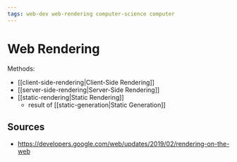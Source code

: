 ```yaml
---
tags: web-dev web-rendering computer-science computer
---
```


# Web Rendering

Methods:

- [[client-side-rendering|Client-Side Rendering]]
- [[server-side-rendering|Server-Side Rendering]]
- [[static-rendering|Static Rendering]]
  - result of [[static-generation|Static Generation]]

## Sources

- <https://developers.google.com/web/updates/2019/02/rendering-on-the-web>
